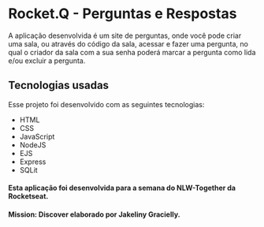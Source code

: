 # Rocket.Q - Perguntas e Respostas

A aplicação desenvolvida é um site de perguntas, onde você pode criar uma sala,
ou através do código da sala, acessar e fazer uma pergunta,
no qual o criador da sala com a sua senha poderá marcar a pergunta como lida e/ou excluir a pergunta.

## Tecnologias usadas
Esse projeto foi desenvolvido com as seguintes tecnologias:

- HTML
- CSS
- JavaScript
- NodeJS
- EJS
- Express
- SQLit


#### Esta aplicação foi desenvolvida para a semana do NLW-Together da Rocketseat.
#### Mission: Discover elaborado por Jakeliny Gracielly.
